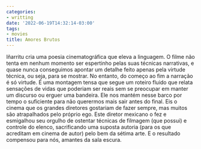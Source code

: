 ```yaml
---
categories:
- writting
date: '2022-06-19T14:32:14-03:00'
tags:
- movies
title: Amores Brutos
---
```


Iñarritu cria uma poesia cinematográfica que eleva a linguagem. O filme não tenta em nenhum momento ser espertinho pelas suas técnicas narrativas, e quase nunca conseguimos apontar um detalhe feito apenas pela virtude técnica, ou seja, para se mostrar. No entanto, do começo ao fim a narração é só virtude. É uma montagem tensa que segue um roteiro fluido que relata sensações de vidas que poderiam ser reais sem se preocupar em manter um discurso ou erguer uma bandeira. Ele nos mantém nesse barco por tempo o suficiente para não querermos mais sair antes do final. Eis o cinema que os grandes diretores gostariam de fazer sempre, mas muitos são atrapalhados pelo próprio ego. Este diretor mexicano o fez e esmigalhou seu orgulho de ostentar técnicas de filmagem (que possui) e controle do elenco, sacrificando uma suposta autoria (para os que acreditam em cinema de autor) pelo bem da sétima arte. E o resultado compensou para nós, amantes da sala escura.